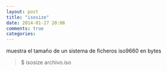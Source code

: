 ```yaml
---
layout: post
title: "isosize"
date: 2014-01-27 20:08
comments: true
categories: 
---
```

muestra el tamaño de un sistema de ficheros iso9660 en bytes

>$ isosize archivo.iso

